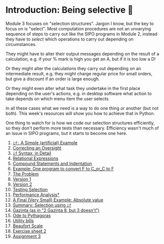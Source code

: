 # Introduction: Being selective 🧐

Module 3 focuses on "selection structures". Jargon I know, but the key to focus on is "select". Most computation procedures are not an unvarying sequence of steps to carry out like the SIPO programs in Module 2, instead they have to _select_ which operations to carry out depending on circumstances.

They might have to alter their output messages depending on the result of a calculation, e.g. if your % mark is high you get an A, but if it is too low a D!

Or they might alter the calculations they carry out depending on an intermediate result, e.g. they might charge regular price for small orders, but give a discount if an order is large enough.

Or they might even alter what task they undertake in the first place depending on the user's actions, e.g. in desktop software what action to take depends on which menu item the user selects.

In all these cases what we need is a way to do one thing _or_ another (but not both). This week's resources will show you how to achieve that in Python.

One thing to watch for is how we code our selection structures efficiently, so they don't perform more tests than necessary. Efficiency wasn't much of an issue in SIPO programs, but it starts to become one here.


1. [`if:` A Simple (artificial)
    Example](01_If_A_simple_artificial_example.md)
1. [Correcting an
    Oversight](02_Correcting_an_oversight.md)
1. [`if` Syntax, in
    Detail](03_If_syntax_in_detail.md)
1. [Relational
    Expressions](04_Relational_expressions.md)
1. [Compound Statements and
    Indentation](05_Compound_statements_and_indentation.md)
1. [Example: One program to convert F to C_or_C to
    F](06_Example_One_program_to_convert_f_to_c_or_c_to_f.md)
1. [The Problem](07_The_problem.md)
1. [Version 1](08_Version_1.md)
1. [Version 2](09_Version_2.md)
1. [Testing
    Selection](10_Testing_selection.md)
1. [Performance
    Analysis*](11_Performance_analysis.md)
1. [A Final (Very Small) Example: Absolute
    value](12_A_final_very_small_example_Absolute_value.md)
1. [Summary: Selection
    using `if`](13_Summary_Selection_using_if.md)
1. [Gazinta (as in "2 Gazinta 8, but 3
    doesn't")](14_Gazinta_As_in_2_gazinta_8_but_3_doesnt.md)
1. [Ode to
    Pythagoras](15_Ode_to_pythagoras.md)
1. [Utility bills](16_Utility_bills.md)
1. [Beaufort Scale](17_Beaufort_scale.md)
1. [Exercise sheet 2](70_Exercise_sheet_2.md)
1. [Assignment 3](90_Assignment_3.md)
